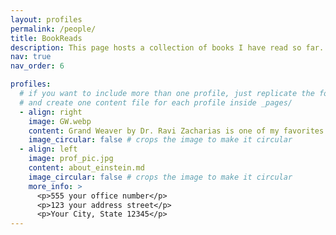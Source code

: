```yaml
---
layout: profiles
permalink: /people/
title: BookReads
description: This page hosts a collection of books I have read so far. The reviewed title are the ones that I thoroughly enjoyed reading. I picked up reading habit at the age of 19 when the first book I read was titled, *Relentless - The Power You Need to Never Give* Up by *John Bevere*. Since then I have been highly interested in reading genres that include God and Science, Science and Technology, Early Church Fathers and how they shaped Catholic theology and Church teachings, and Christian Apologetics. I am not fond of reading science fiction at all and hardly recall reading one.  
nav: true
nav_order: 6

profiles:
  # if you want to include more than one profile, just replicate the following block
  # and create one content file for each profile inside _pages/
  - align: right
    image: GW.webp
    content: Grand Weaver by Dr. Ravi Zacharias is one of my favorites. I read this book back in 2017 and enjoyed reading it. This book is mostly about Dr. Ravi's testimony and how God shaped his life thorugh trials and suffering. This is a great read for someone who is in the midst of suffering/trials but do not want to loose hope in God. This book will definitely help you understand life's suffereing through God's lenses thereby rekindling or stirring up the passion to serve him more.  
    image_circular: false # crops the image to make it circular
  - align: left
    image: prof_pic.jpg
    content: about_einstein.md
    image_circular: false # crops the image to make it circular
    more_info: >
      <p>555 your office number</p>
      <p>123 your address street</p>
      <p>Your City, State 12345</p>
---
```

